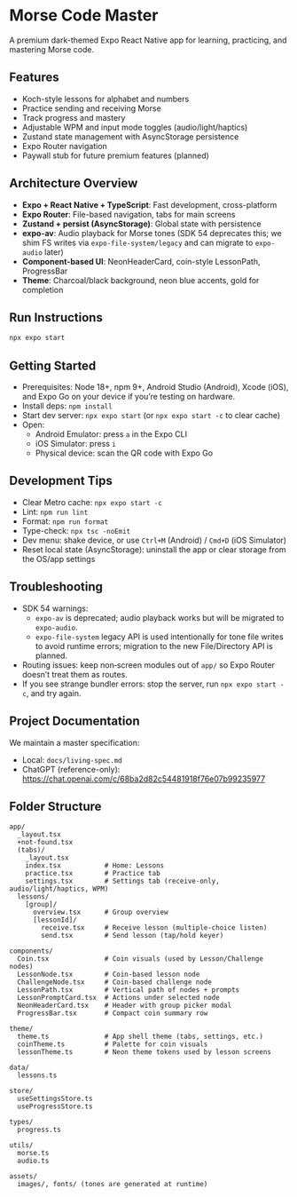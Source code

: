 # Morse Code Master

A premium dark-themed Expo React Native app for learning, practicing, and mastering Morse code.

## Features

- Koch-style lessons for alphabet and numbers
- Practice sending and receiving Morse
- Track progress and mastery
- Adjustable WPM and input mode toggles (audio/light/haptics)
- Zustand state management with AsyncStorage persistence
- Expo Router navigation
- Paywall stub for future premium features (planned)

## Architecture Overview

- **Expo + React Native + TypeScript**: Fast development, cross-platform
- **Expo Router**: File-based navigation, tabs for main screens
- **Zustand + persist (AsyncStorage)**: Global state with persistence
- **expo-av**: Audio playback for Morse tones (SDK 54 deprecates this; we shim FS writes via `expo-file-system/legacy` and can migrate to `expo-audio` later)
- **Component-based UI**: NeonHeaderCard, coin-style LessonPath, ProgressBar
- **Theme**: Charcoal/black background, neon blue accents, gold for completion

## Run Instructions

```sh
npx expo start
```

## Getting Started

- Prerequisites: Node 18+, npm 9+, Android Studio (Android), Xcode (iOS), and Expo Go on your device if you’re testing on hardware.
- Install deps: `npm install`
- Start dev server: `npx expo start` (or `npx expo start -c` to clear cache)
- Open:
  - Android Emulator: press `a` in the Expo CLI
  - iOS Simulator: press `i`
  - Physical device: scan the QR code with Expo Go

## Development Tips

- Clear Metro cache: `npx expo start -c`
- Lint: `npm run lint`
- Format: `npm run format`
- Type-check: `npx tsc -noEmit`
- Dev menu: shake device, or use `Ctrl+M` (Android) / `Cmd+D` (iOS Simulator)
- Reset local state (AsyncStorage): uninstall the app or clear storage from the OS/app settings

## Troubleshooting

- SDK 54 warnings:
  - `expo-av` is deprecated; audio playback works but will be migrated to `expo-audio`.
  - `expo-file-system` legacy API is used intentionally for tone file writes to avoid runtime errors; migration to the new File/Directory API is planned.
- Routing issues: keep non‑screen modules out of `app/` so Expo Router doesn’t treat them as routes.
- If you see strange bundler errors: stop the server, run `npx expo start -c`, and try again.

## Project Documentation

We maintain a master specification:

- Local: `docs/living-spec.md`
- ChatGPT (reference-only): https://chat.openai.com/c/68ba2d82c54481918f76e07b99235977

## Folder Structure

```
app/
  _layout.tsx
  +not-found.tsx
  (tabs)/
    _layout.tsx
    index.tsx           # Home: Lessons
    practice.tsx        # Practice tab
    settings.tsx        # Settings tab (receive-only, audio/light/haptics, WPM)
  lessons/
    [group]/
      overview.tsx      # Group overview
      [lessonId]/
        receive.tsx     # Receive lesson (multiple-choice listen)
        send.tsx        # Send lesson (tap/hold keyer)

components/
  Coin.tsx              # Coin visuals (used by Lesson/Challenge nodes)
  LessonNode.tsx        # Coin-based lesson node
  ChallengeNode.tsx     # Coin-based challenge node
  LessonPath.tsx        # Vertical path of nodes + prompts
  LessonPromptCard.tsx  # Actions under selected node
  NeonHeaderCard.tsx    # Header with group picker modal
  ProgressBar.tsx       # Compact coin summary row

theme/
  theme.ts              # App shell theme (tabs, settings, etc.)
  coinTheme.ts          # Palette for coin visuals
  lessonTheme.ts        # Neon theme tokens used by lesson screens

data/
  lessons.ts

store/
  useSettingsStore.ts
  useProgressStore.ts

types/
  progress.ts

utils/
  morse.ts
  audio.ts

assets/
  images/, fonts/ (tones are generated at runtime)
```
